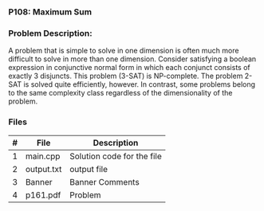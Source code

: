 ### P108: Maximum Sum

### Problem Description:

A problem that is simple to solve in one dimension is often much more difficult to solve in more than
one dimension. Consider satisfying a boolean expression in conjunctive normal form in which each
conjunct consists of exactly 3 disjuncts. This problem (3-SAT) is NP-complete. The problem 2-SAT
is solved quite efficiently, however. In contrast, some problems belong to the same complexity class
regardless of the dimensionality of the problem.


### Files

|   #   | File            | Description                                        |
| :---: | --------------- | -------------------------------------------------- |
|   1   | main.cpp         |Solution code for the file     |
|   2   | output.txt  |  output file       |
|   3   |Banner  |Banner Comments |
|   4   |p161.pdf |Problem |
